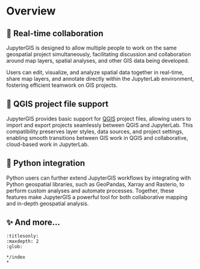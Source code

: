 # Overview

## 🤝 Real-time collaboration

JupyterGIS is designed to allow multiple people to work on the same geospatial project
simultaneously, facilitating discussion and collaboration around map layers, spatial
analyses, and other GIS data being developed.

Users can edit, visualize, and analyze spatial data together in real-time, share map
layers, and annotate directly within the JupyterLab environment, fostering efficient
teamwork on GIS projects.

## 🔄 QGIS project file support

JupyterGIS provides basic support for [QGIS](https://www.qgis.org) project files, allowing users to import and export
projects seamlessly between QGIS and JupyterLab.
This compatibility preserves layer styles, data sources, and project settings, enabling smooth transitions between GIS work
in QGIS and collaborative, cloud-based work in JupyterLab.

## 🐍 Python integration

Python users can further extend JupyterGIS workflows by integrating with Python geospatial libraries, such as GeoPandas, Xarray
and Rasterio, to perform custom analyses and automate processes.
Together, these features make JupyterGIS a powerful tool for
both collaborative mapping and in-depth geospatial analysis.

## ✨ And more...

```{toctree}
:titlesonly:
:maxdepth: 2
:glob:

*/index
*
```
